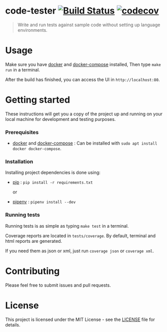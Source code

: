 # code-tester [![Build Status](https://travis-ci.org/soufyakoub/code-tester.svg?branch=master)](https://travis-ci.org/soufyakoub/code-tester) [![codecov](https://codecov.io/gh/soufyakoub/code-tester/branch/master/graph/badge.svg)](https://codecov.io/gh/soufyakoub/code-tester)

> Write and run tests against sample code without setting up language environments.

# Usage

Make sure you have [docker][docker] and [docker-compose][docker-compose] installed, Then type `make run` in a terminal.

After the build has finished, you can access the UI in `http://localhost:80`.

# Getting started

These instructions will get you a copy of the project up and running on your local machine for development and testing purposes.

### Prerequisites

- [docker][docker] and [docker-compose][docker-compose] : Can be installed with `sudo apt install docker docker-compose`.

### Installation

Installing project dependencies is done using:

- [pip][pip] : `pip install -r requirements.txt`

    or

- [pipenv][pipenv] : `pipenv install --dev`

### Running tests

Running tests is as simple as typing `make test` in a terminal.

Coverage reports are located in `tests/coverage`. By default, terminal and html reports are generated.

If you need them as json or xml, just run `coverage json` or `coverage xml`.

# Contributing

Please feel free to submit issues and pull requests.

# License

This project is licensed under the MIT License - see the [LICENSE](https://github.com/soufyakoub/code-tester/blob/master/LICENSE) file for details.

[docker]: https://www.docker.com/
[docker-compose]: https://docs.docker.com/compose/
[pip]: https://pypi.org/project/pip/
[pipenv]: https://pypi.org/project/pipenv/